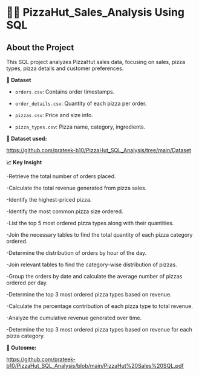 # 🍕🍕 PizzaHut_Sales_Analysis Using SQL

## About the Project

This SQL project analyzes PizzaHut sales data, focusing on sales, pizza types, pizza details and customer preferences.

 **📁 Dataset** 

- `orders.csv`: Contains order timestamps.

- `order_details.csv`: Quantity of each pizza per order.

- `pizzas.csv`: Price and size info.

- `pizza_types.csv`: Pizza name, category, ingredients.

**🔗 Dataset used:** 

https://github.com/prateek-b10/PizzaHut_SQL_Analysis/tree/main/Dataset

**📈 Key Insight**

-Retrieve the total number of orders placed.

-Calculate the total revenue generated from pizza sales.

-Identify the highest-priced pizza.

-Identify the most common pizza size ordered.

-List the top 5 most ordered pizza types along with their quantities.

-Join the necessary tables to find the total quantity of each pizza category ordered.

-Determine the distribution of orders by hour of the day. 

-Join relevant tables to find the category-wise distribution of pizzas.

-Group the orders by date and calculate the average number of pizzas ordered per day.

-Determine the top 3 most ordered pizza types based on revenue.

-Calculate the percentage contribution of each pizza type to total revenue.

-Analyze the cumulative revenue generated over time.

-Determine the top 3 most ordered pizza types based on revenue for each pizza category.

**🎯 Outcome:**

https://github.com/prateek-b10/PizzaHut_SQL_Analysis/blob/main/PizzaHut%20Sales%20SQL.pdf
